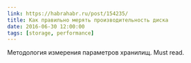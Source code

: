 ```yaml
---
link: https://habrahabr.ru/post/154235/
title: Как правильно мерять производительность диска
date: 2016-06-30 12:00:00
tags: [storage, performance]
---
```

Методология измерения параметров хранилищ. Must read.
